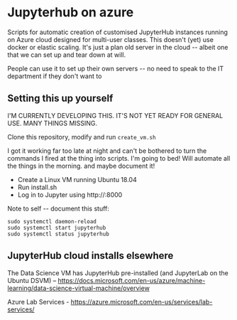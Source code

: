 # Jupyterhub on azure

Scripts for automatic creation of customised JupyterHub instances running on Azure cloud designed for multi-user classes.  This doesn't (yet) use docker or elastic scaling. It's just a plan old server in the cloud -- albeit one that we can set up and tear down at will. 

People can use it to set up their own servers -- no need to speak to the IT department if they don't want to

## Setting this up yourself

I'M CURRENTLY DEVELOPING THIS. IT'S NOT YET READY FOR GENERAL USE. MANY THINGS MISSING.

Clone this repository, modify and run `create_vm.sh`

I got it working far too late at night and can't be bothered to turn the commands I fired at the thing into scripts. I'm going to bed!
Will automate all the things in the morning.
and maybe document it!

* Create a Linux VM running Ubuntu 18.04
* Run install.sh
* Log in to Jupyter using http://<Your VM IP Address>:8000

Note to self -- document this stuff:

```
sudo systemctl daemon-reload
sudo systemctl start jupyterhub
sudo systemctl status jupyterhub
```

## JupyterHub cloud installs elsewhere

The Data Science VM has JupyterHub pre-installed (and JupyterLab on the Ubuntu DSVM) – https://docs.microsoft.com/en-us/azure/machine-learning/data-science-virtual-machine/overview 

Azure Lab Services - https://azure.microsoft.com/en-us/services/lab-services/ 
